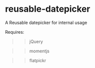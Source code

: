 # reusable-datepicker
A Reusable datepicker for internal usage

Requires:

>>jQuery

>>momentjs

>>flatpickr

